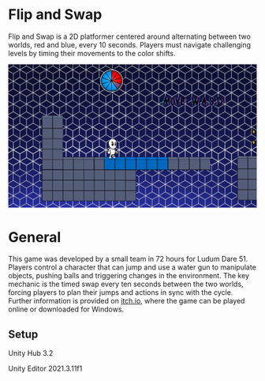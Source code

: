 # Flip and Swap #
Flip and Swap is a 2D platformer centered around alternating between two worlds, red and blue, every 10 seconds. Players must navigate challenging levels by timing their movements to the color shifts.

![preview](https://github.com/BenjaminStahr/flip_and_swap_ludum_dare_51/blob/main/preview.png)

# General #
This game was developed by a small team in 72 hours for Ludum Dare 51. Players control a character that can jump and use a water gun to manipulate objects, pushing balls and triggering changes in the environment. The key mechanic is the timed swap every ten seconds between the two worlds, forcing players to plan their jumps and actions in sync with the cycle. Further information is provided on [itch.io](https://wearedev.itch.io/flip-and-swap), where the game can be played online or downloaded for Windows.

##  Setup ##

Unity Hub 3.2 

Unity Editor 2021.3.11f1

